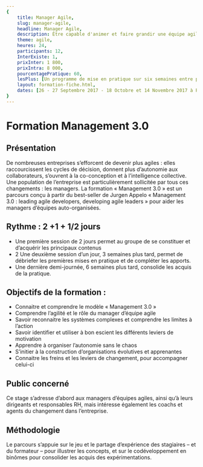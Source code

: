 ```yaml
---
{
	title: Manager Agile, 
	slug: manager-agile, 
	headline: Manager Agile,
	description: Être capable d'animer et faire grandir une équipe agile, 
	theme: agile,
	heures: 24,
	participants: 12,
	InterExiste: 1,
	prixInter: 1 800,
	prixIntra: 8 000,
	pourcentagePratique: 60,
	lesPlus: [Un programme de mise en pratique sur six semaines entre pairs, Une formation certifiante],
	layout: formation-fiche.html, 
	dates: [26 - 27 Septembre 2017 - 18 Octobre et 14 Novembre 2017 à Paris, 23 - 24 Novembre 2017 - 21 Décembre 2017 et 25 Janvier 2018 à Paris]
}
---
```


# Formation Management 3.0

## Présentation ##
De nombreuses entreprises s’efforcent de devenir plus agiles : elles raccourcissent les cycles de décision, donnent plus d’autonomie aux collaborateurs, s’ouvrent à la co-conception et à l’intelligence collective.
Une population de l’entreprise est particulièrement sollicitée par tous ces changements : les managers.
La formation « Management 3.0 » est un parcours conçu à partir du best-seller de Jurgen Appelo  « Management 3.0 : leading agile developers, developing agile leaders » pour aider les managers d’équipes auto-organisées.

## Rythme : 2 +1 + 1/2 jours ##
* Une première session de 2 jours permet au groupe de se constituer et d’acquérir les principaux contenus
* 2 Une deuxième session d’un jour, 3 semaines plus tard, permet de débriefer les premières mises en pratique et de compléter les apports.
* Une dernière demi-journée, 6 semaines plus tard,  consolide les acquis de la pratique.

## Objectifs de la formation : ##

* Connaitre et comprendre le modèle « Management 3.0 »
* Comprendre l’agilité et le rôle du manager d’équipe agile
* Savoir reconnaitre les systèmes complexes et comprendre les limites à l’action
* Savoir identifier et utiliser à bon escient les différents leviers de motivation
* Apprendre à organiser l’autonomie sans le chaos
* S’initier à la construction d’organisations évolutives et apprenantes
* Connaitre les freins et les leviers de changement, pour accompagner celui-ci

## Public concerné ##
Ce stage s’adresse d’abord aux managers d’équipes agiles, ainsi qu’à leurs dirigeants et  responsables RH, mais intéresse également les coachs et agents du changement dans l’entreprise.

## Méthodologie ##
Le parcours s’appuie sur le jeu et le partage d’expérience des stagiaires – et du formateur – pour illustrer les concepts, et sur le codéveloppement en binômes  pour consolider les acquis des expérimentations.

